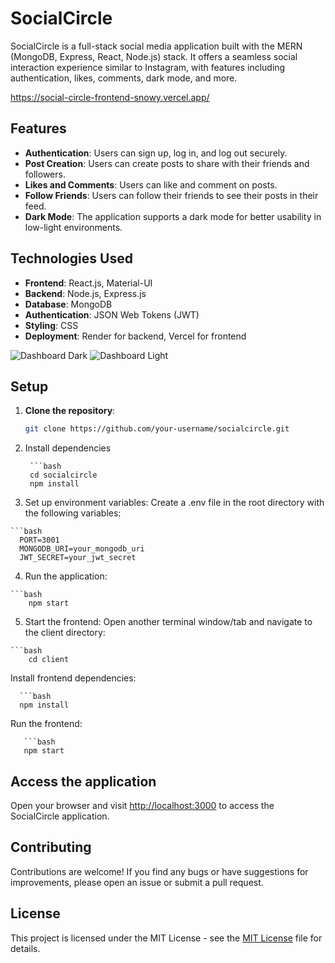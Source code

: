 # SocialCircle

SocialCircle is a full-stack social media application built with the MERN (MongoDB, Express, React, Node.js) stack. It offers a seamless social interaction experience similar to Instagram, with features including authentication, likes, comments, dark mode, and more.

https://social-circle-frontend-snowy.vercel.app/

## Features

- **Authentication**: Users can sign up, log in, and log out securely.
- **Post Creation**: Users can create posts to share with their friends and followers.
- **Likes and Comments**: Users can like and comment on posts.
- **Follow Friends**: Users can follow their friends to see their posts in their feed.
- **Dark Mode**: The application supports a dark mode for better usability in low-light environments.

## Technologies Used

- **Frontend**: React.js, Material-UI
- **Backend**: Node.js, Express.js
- **Database**: MongoDB
- **Authentication**: JSON Web Tokens (JWT)
- **Styling**: CSS
- **Deployment**: Render for backend, Vercel for frontend




![Dashboard Dark](https://github.com/Nova-Spectre/Social-Circle/assets/51260891/3e06e0a1-997d-4fe1-86e5-cd54cb7fee62)
![Dashboard Light](https://github.com/Nova-Spectre/Social-Circle/assets/51260891/3ad9e4b1-0f96-4258-be08-2c9268776b5c)

## Setup


1. **Clone the repository**:

   ```bash
   git clone https://github.com/your-username/socialcircle.git


2. Install dependencies

        ```bash
        cd socialcircle
        npm install
  
  3. Set up environment variables:
  Create a .env file in the root directory with the following variables:
  
    ```bash
      PORT=3001
      MONGODB_URI=your_mongodb_uri
      JWT_SECRET=your_jwt_secret
  
  4. Run the application:
        
    ```bash
        npm start
  
  5. Start the frontend:
      Open another terminal window/tab and navigate to the client directory:
  
    ```bash
        cd client

  
   
  Install frontend dependencies:
  
      ```bash
      npm install
  
 Run the frontend:
       
       ```bash
       npm start




## Access the application

Open your browser and visit [http://localhost:3000](http://localhost:3000) to access the SocialCircle application.

## Contributing

Contributions are welcome! If you find any bugs or have suggestions for improvements, please open an issue or submit a pull request.

## License

This project is licensed under the MIT License - see the [MIT License](LICENSE) file for details.







